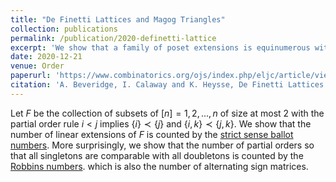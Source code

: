 ```yaml
---
title: "De Finetti Lattices and Magog Triangles"
collection: publications
permalink: /publication/2020-definetti-lattice
excerpt: 'We show that a family of poset extensions is equinumerous with alternating sign matrices.'
date: 2020-12-21
venue: Order
paperurl: 'https://www.combinatorics.org/ojs/index.php/eljc/article/view/v28i1p38'
citation: 'A. Beveridge, I. Calaway and K. Heysse, De Finetti Lattices and Magog Triangles, Electronic Journal of Combinatorics, Vol. 28, No. 1, (2021), P1.38.'
---
```



Let $F$ be the collection of subsets of $[n]={1,2,...,n}$ of size at most 2 with the partial order rule
$i<j$ implies $\{i\}≺\{j\}$ and  $\{i,k\}≺\{j,k\}$. We show that the number of linear extensions of $F$ is counted by the <a href='https://oeis.org/A003121'>strict sense ballot numbers</a>. 
More surprisingly, we show that the number of partial orders so that all singletons are comparable with all doubletons is counted by the <a href='https://oeis.org/A005130'>Robbins numbers</a>.
which is also the number of alternating sign matrices.
